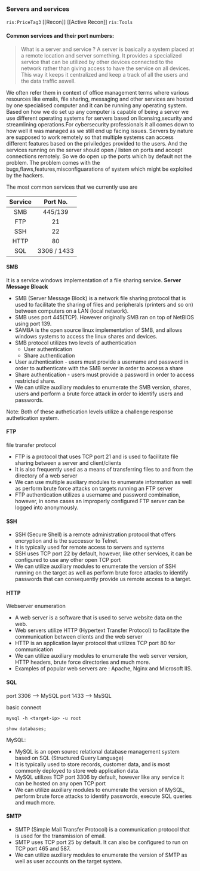 ### Servers and services
`ris:PriceTag3` [[Recon]] [[Active Recon]]
`ris:Tools`

#### Common services and their port numbers:

> What is a server and service ?
> A server is basically a system placed at a remote location and server something. It provides a specialized service that can be utilized by other devices connected to the network rather than giving access to have the service on all devices. This way it keeps it centralized and keep a track of all the users and the data traffic aswell.

We often refer them in context of office management terms where various resources like emails, file sharing, messaging and other services are hosted by one specialised computer and it can be running any operating system. Based on how we do set up any computer is capable of being a server we use different operating systems for servers based on licensing,security and streamlining operations.For cybersecurity professionals it all comes down to how well it was managed as we still end up facing issues. Servers by nature are supposed to work remotely so that multiple systems can access different features based on the priviledges provided to the users. And the services running on the server should open / listen on ports and accept connections remotely. So we do open up the ports which by default not the problem. The problem comes with the bugs,flaws,features,misconfiguarations of system which might be exploited by the hackers.

The most common services that we currently use are

Service | Port No.
:--: | :--:
SMB | 445/139
FTP | 21
SSH | 22
HTTP |80
SQL |3306 / 1433



#### SMB
It is a service windows implementation of a file sharing service. **Server Message Bloack**
- SMB (Server Message Block) is a network file sharing protocol that is used to facilitate the sharing of files and peripherals (printers and so on) between computers on a LAN (local network).
- SMB uses port 445(TCP). However originally SMB ran on top of NetBIOS using port 139.
- SAMBA is the open source linux implementation of SMB, and allows windows systems to access the linux shares and devices.
- SMB protocol utilizes two levels of authentication
	- User authentication
	- Share authentication
- User authentication - users must provide a username and password in order to authenticate with the SMB server in order to access a share
- Share authentication - users must provide a password in order to access restricted share.
- We can utilize auxiliary modules to enumerate the SMB version, shares, users and perform a brute force attack in order to identify users and passwords.

Note: Both of these authetication levels utilize a challenge response authetication system.

#### FTP
file transfer protocol
- FTP is a protocol that uses TCP port 21 and is used to facilitate file sharing between a server and client/clients
- It is also frequently used as a means of transferring files to and from the directory of a web server
- We can use multiple auxiliary modules to enumerate information as well as perform brute force attacks on targets running an FTP server
- FTP authentication utilizes a username and password combination, however, in some cases an improperly configured FTP server can be logged into anonymously.

#### SSH

- SSH (Secure Shell) is a remote administration protocol that offers encryption and is the successor to Telnet.
- It is typically used for remote access to servers and systems
- SSH uses TCP port 22 by default, however, like other services, it can be configured to use any other open TCP port
- We can utilize auxiliary modules to enumerate the version of SSH running on the target as well as perform brute force attacks to identify passwords that can consequently provide us remote access to a target.

#### HTTP

Webserver enumeration
- A web server is a software that is used to serve website data on the web.
- Web servers utilize HTTP (Hypertext Transfer Protocol) to facilitate the communication between clients and the web server
- HTTP is an application layer protocol that utilizes TCP port 80 for communication
- We can utilize auxiliary modules to enumerate the web server version, HTTP headers, brute force directories and much more.
- Examples of popular web servers are : Apache, Nginx and Microsoft IIS.

#### SQL
port 3306 --> MySQL
port 1433 --> MsSQL

basic connect

```
mysql -h <target-ip> -u root
```

```
show databases;
```

MySQL:
- MySQL is an open sourec relational database management system based on SQL (Structured Query Language)
- It is typically used to store records, customer data, and is most commonly deployed to store web application data.
- MySQL utilizes TCP port 3306 by default, however like any service it can be hosted on any open TCP port
- We can utilize auxiliary modules to enumerate the version of MySQL, perform brute force attacks to identify passwords, execute SQL queries and much more.

#### SMTP

- SMTP (Simple Mail Transfer Protocol) is a communication protocol that is used for the transmission of email.
- SMTP uses TCP port 25 by default. It can also be configured to run on TCP port 465 and 587.
- We can utilize auxiliary modules to enumerate the version of SMTP as well as user accounts on the target system.